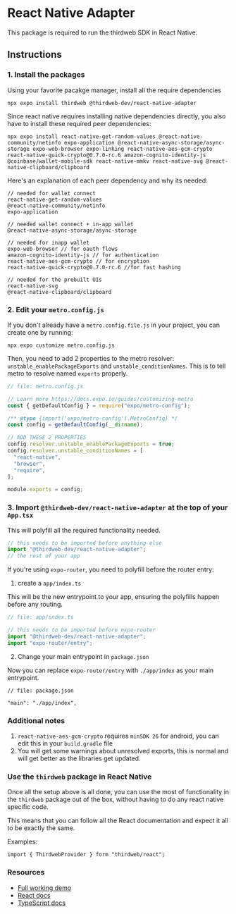 # React Native Adapter

This package is required to run the thirdweb SDK in React Native.

## Instructions

### 1. Install the packages

Using your favorite pacakge manager, install all the require dependencies

```shell
npx expo install thirdweb @thirdweb-dev/react-native-adapter
```

Since react native requires installing native dependencies directly, you also have to install these required peer dependencies:

```shell
npx expo install react-native-get-random-values @react-native-community/netinfo expo-application @react-native-async-storage/async-storage expo-web-browser expo-linking react-native-aes-gcm-crypto react-native-quick-crypto@0.7.0-rc.6 amazon-cognito-identity-js @coinbase/wallet-mobile-sdk react-native-mmkv react-native-svg @react-native-clipboard/clipboard
```

Here's an explanation of each peer dependency and why its needed:

```
// needed for wallet connect
react-native-get-random-values
@react-native-community/netinfo
expo-application

// needed wallet connect + in-app wallet
@react-native-async-storage/async-storage

// needed for inapp wallet
expo-web-browser // for oauth flows
amazon-cognito-identity-js // for authentication
react-native-aes-gcm-crypto // for encryption
react-native-quick-crypto@0.7.0-rc.6 //for fast hashing

// needed for the prebuilt UIs
react-native-svg
@react-native-clipboard/clipboard
```

### 2. Edit your `metro.config.js`

If you don't already have a `metro.config.file.js` in your project, you can create one by running:

```shell
npx expo customize metro.config.js
```

Then, you need to add 2 properties to the metro resolver: `unstable_enablePackageExports` and `unstable_conditionNames`. This is to tell metro to resolve named `exports` properly.

```js
// file: metro.config.js

// Learn more https://docs.expo.io/guides/customizing-metro
const { getDefaultConfig } = require("expo/metro-config");

/** @type {import('expo/metro-config').MetroConfig} */
const config = getDefaultConfig(__dirname);

// ADD THESE 2 PROPERTIES
config.resolver.unstable_enablePackageExports = true;
config.resolver.unstable_conditionNames = [
  "react-native",
  "browser",
  "require",
];

module.exports = config;
```

### 3. Import `@thirdweb-dev/react-native-adapter` at the top of your `App.tsx`

This will polyfill all the required functionality needed.

```js
// this needs to be imported before anything else
import "@thirdweb-dev/react-native-adapter";
// the rest of your app
```

If you're using `expo-router`, you need to polyfill before the router entry:

1. create a `app/index.ts`

This will be the new entrypoint to your app, ensuring the polyfills happen before any routing.

```ts
// file: app/index.ts

// this needs to be imported before expo-router
import "@thirdweb-dev/react-native-adapter";
import "expo-router/entry";
```

2. Change your main entrypoint in `package.json`

Now you can replace `expo-router/entry` with `./app/index` as your main entrypoint.

```
// file: package.json

"main": "./app/index",
```

### Additional notes

1. `react-native-aes-gcm-crypto` requires `minSDK 26` for android, you can edit this in your `build.gradle` file
2. You will get some warnings about unresolved exports, this is normal and will get better as the libraries get updated.

### Use the `thirdweb` package in React Native

Once all the setup above is all done, you can use the most of functionality in the `thirdweb` package out of the box, without having to do any react native specific code.

This means that you can follow all the React documentation and expect it all to be exactly the same.

Examples:

```tsx
import { ThirdwebProvider } form "thirdweb/react";
```

### Resources

- [Full working demo](https://github.com/thirdweb-dev/expo-starter)
- [React docs](https://portal.thirdweb.com/typescript/v5/react)
- [TypeScript docs](https://portal.thirdweb.com/typescript/v5)
